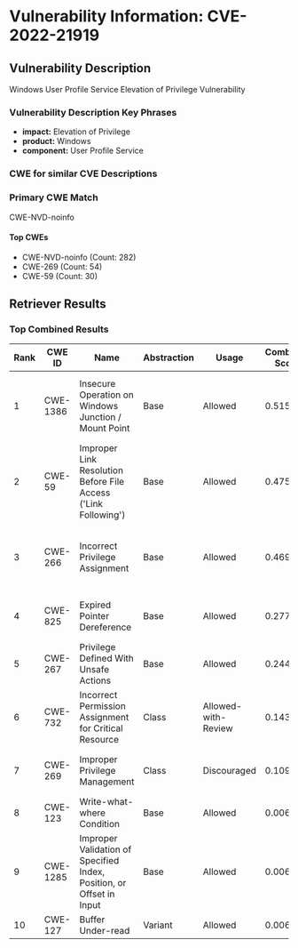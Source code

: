 # Vulnerability Information: CVE-2022-21919

## Vulnerability Description
Windows User Profile Service Elevation of Privilege Vulnerability

### Vulnerability Description Key Phrases
- **impact:** Elevation of Privilege
- **product:** Windows
- **component:** User Profile Service

### CWE for similar CVE Descriptions
### Primary CWE Match
CWE-NVD-noinfo

#### Top CWEs
- CWE-NVD-noinfo (Count: 282)
- CWE-269 (Count: 54)
- CWE-59 (Count: 30)

## Retriever Results

### Top Combined Results

| Rank | CWE ID | Name | Abstraction | Usage | Combined Score | Retrievers | Individual Scores |
|------|--------|------|-------------|-------|---------------|------------|-------------------|
| 1 | CWE-1386 | Insecure Operation on Windows Junction / Mount Point | Base | Allowed | 0.5152 | dense, sparse, graph | dense: 0.566, sparse: 0.018, graph: 0.621 |
| 2 | CWE-59 | Improper Link Resolution Before File Access ('Link Following') | Base | Allowed | 0.4756 | dense, sparse, graph | dense: 0.494, sparse: 0.017, graph: 0.612 |
| 3 | CWE-266 | Incorrect Privilege Assignment | Base | Allowed | 0.4694 | dense, sparse, graph | dense: 0.486, sparse: 0.013, graph: 0.611 |
| 4 | CWE-825 | Expired Pointer Dereference | Base | Allowed | 0.2773 | sparse, graph | sparse: 0.012, graph: 0.757 |
| 5 | CWE-267 | Privilege Defined With Unsafe Actions | Base | Allowed | 0.2440 | dense, sparse | dense: 0.475, sparse: 0.011 |
| 6 | CWE-732 | Incorrect Permission Assignment for Critical Resource | Class | Allowed-with-Review | 0.1437 | dense, sparse | dense: 0.474, sparse: 0.013 |
| 7 | CWE-269 | Improper Privilege Management | Class | Discouraged | 0.1097 | dense, sparse | dense: 0.477, sparse: 0.011 |
| 8 | CWE-123 | Write-what-where Condition | Base | Allowed | 0.0067 | sparse | sparse: 0.012 |
| 9 | CWE-1285 | Improper Validation of Specified Index, Position, or Offset in Input | Base | Allowed | 0.0062 | sparse | sparse: 0.011 |
| 10 | CWE-127 | Buffer Under-read | Variant | Allowed | 0.0062 | sparse | sparse: 0.012 |

